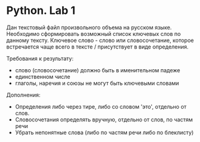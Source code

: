 # Python. Lab 1

Дан текстовый файл произвольного объема на русском языке. Необходимо сформировать возможный список ключевых слов по данному тексту. Ключевое слово - слово или словосочетание, которое встречается чаще всего в тексте / присутствует в виде определения.

Требования к результату:
* слово (словосочетание) должно быть в именительном падеже
* единственном числе
* глаголы, наречия и союзы не могут быть ключевыми словами

Дополнения:
* Определения либо через тире, либо со словом 'это', отдельно от слов.
* Словосочетания определять вручную, отдельно от слов, по частям речи
* Убрать непонятные слова (либо по частям речи либо по блеклисту)